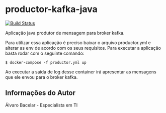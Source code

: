 productor-kafka-java
===========

[![Build Status](https://travis-ci.org/alvarobacelar/productor-kafka-java.svg?branch=master)](https://travis-ci.org/alvarobacelar/productor-kafka-java)

Aplicação java produtor de mensagem para broker kafka. 

Para utilizar essa aplicação é preciso baixar o arquivo productor.yml e alterar as env de acordo com os seus requisitos. Para executar a aplicação basta rodar com o seguinte comando: 
```
$ docker-compose -f productor.yml up
```

Ao executar a saída de log desse container irá apresentar as mensagens que ele envou para o broker kafka. 

Informações do Autor
-------
Álvaro Bacelar - Especialista em TI
